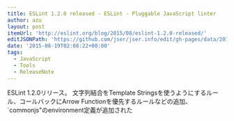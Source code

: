 ```yaml
---
title: ESLint 1.2.0 released - ESLint - Pluggable JavaScript linter
author: azu
layout: post
itemUrl: 'http://eslint.org/blog/2015/08/eslint-1.2.0-released/'
editJSONPath: 'https://github.com/jser/jser.info/edit/gh-pages/data/2015/08/index.json'
date: '2015-08-19T02:08:22+00:00'
tags:
  - JavaScript
  - Tools
  - ReleaseNote
---
```

ESLint 1.2.0リリース。
文字列結合をTemplate Stringsを使うようにするルール、コールバックにArrow Functionを優先するルールなどの追加、`commonjs"のenvironment定義が追加された
